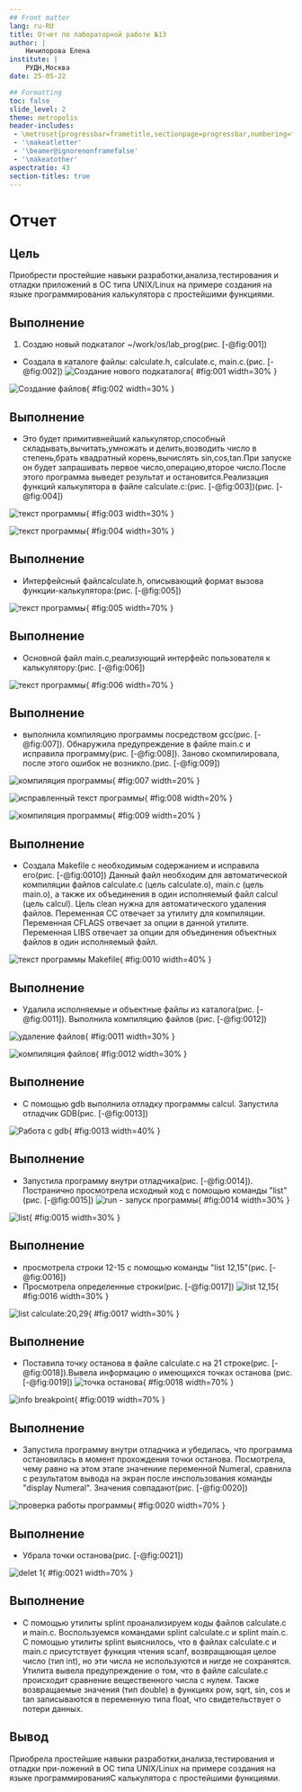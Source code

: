 ```yaml
---
## Front matter
lang: ru-RU
title: Отчет по лабораторной работе №13
author: |
	Ничипорова Елена
institute: |
	РУДН,Москва
date: 25-05-22

## Formatting
toc: false
slide_level: 2
theme: metropolis
header-includes: 
 - \metroset{progressbar=frametitle,sectionpage=progressbar,numbering=fraction}
 - '\makeatletter'
 - '\beamer@ignorenonframefalse'
 - '\makeatother'
aspectratio: 43
section-titles: true
---
```


# Отчет

## Цель

Приобрести простейшие навыки разработки,анализа,тестирования и отладки приложений в ОС типа UNIX/Linux на примере создания на языке программирования калькулятора с простейшими функциями.

## Выполнение

1. Создаю новый подкаталог ~/work/os/lab_prog(рис. [-@fig:001])
- Создала в каталоге файлы: calculate.h, calculate.c, main.c.(рис. [-@fig:002])
![Создание нового подкаталога](image/1.png){ #fig:001 width=30% }

![Создание файлов](image/2.png){ #fig:002 width=30% }

## Выполнение

- Это будет примитивнейший калькулятор,способный складывать,вычитать,умножать и делить,возводить число в степень,брать квадратный корень,вычислять sin,cos,tan.При запуске он будет запрашивать первое число,операцию,второе число.После этого программа выведет результат и остановится.Реализация функций калькулятора в файле calculate.с:(рис. [-@fig:003])(рис. [-@fig:004])

![текст программы](image/3.png){ #fig:003 width=30% }

![текст программы](image/4.png){ #fig:004 width=30% }

## Выполнение

- Интерфейсный файлcalculate.h, описывающий формат вызова функции-калькулятора:(рис. [-@fig:005])

![текст программы](image/5.png){ #fig:005 width=70% }

## Выполнение

- Основной файл main.c,реализующий интерфейс пользователя к калькулятору:(рис. [-@fig:006])

![текст программы](image/6.png){ #fig:006 width=70% }

## Выполнение

- выполнила компиляцию программы посредством gcc(рис. [-@fig:007]). Обнаружила предупреждение в файле main.c и исправила программу(рис. [-@fig:008]). Заново скомпилировала, после этого ошибок не возникло.(рис. [-@fig:009])

![компиляция программы](image/7.png){ #fig:007 width=20% }

![исправленный текст программы](image/8.png){ #fig:008 width=20% }

![компиляция программы](image/9.png){ #fig:009 width=20% }

## Выполнение

- Создала Makefile с необходимым содержанием и исправила его(рис. [-@fig:0010]) Данный файл необходим для автоматической компиляции файлов calculate.c (цель calculate.o), main.c (цель main.o), а также их объединения в один исполняемый файл calcul (цель calcul). Цель clean нужна для автоматического удаления файлов. Переменная CC отвечает за утилиту для компиляции. Переменная CFLAGS отвечает за опции в данной утилите. Переменная LIBS отвечает за опции для объединения объектных файлов в один исполняемый файл.

![текст программы Makefile](image/10.png){ #fig:0010 width=40% }

## Выполнение

- Удалила исполняемые и объектные файлы из каталога(рис. [-@fig:0011]). Выполнила компиляцию файлов (рис. [-@fig:0012])

![удаление файлов](image/11.png){ #fig:0011 width=30% }

![компиляция файлов](image/12.png){ #fig:0012 width=30% }

## Выполнение

- С помощью gdb выполнила отладку программы calcul. Запустила отладчик GDB(рис. [-@fig:0013])

![Работа с gdb](image/13.png){ #fig:0013 width=40% }

## Выполнение

- Запустила программу внутри отладчика(рис. [-@fig:0014]). Постранично просмотрела исходный код с помощью команды "list"(рис. [-@fig:0015])
![run - запуск программы](image/14.png){ #fig:0014 width=30% }

![list](image/15.png){ #fig:0015 width=30% }

## Выполнение

- просмотрела строки 12-15 с помощью команды "list 12,15"(рис. [-@fig:0016])
- Просмотрела определенные строки(рис. [-@fig:0017])
![list 12,15](image/16.png){ #fig:0016 width=30% }

![list calculate:20,29](image/17.png){ #fig:0017 width=30% }

## Выполнение

- Поставила точку останова в файле calculate.c на 21 строке(рис. [-@fig:0018]).Вывела информацию о имеющихся точках останова (рис. [-@fig:0019])
![точка останова](image/18.png){ #fig:0018 width=70% }

![info breakpoint](image/19.png){ #fig:0019 width=70% }

## Выполнение

- Запустила программу внутри отладчика и убедилась, что программа остановилась в момент прохождения точки останова. Посмотрела, чему равно на этом этапе значениие переменной Numeral, сравнила с результатом вывода на экран после инспользования команды "display Numeral". Значения совпадают(рис. [-@fig:0020])

![проверка работы программы](image/20.png){ #fig:0020 width=70% }

## Выполнение

- Убрала точки останова(рис. [-@fig:0021])

![delet 1](image/21.png){ #fig:0021 width=70% }

## Выполнение

- С помощью утилиты splint проанализируем коды файлов calculate.c и main.c. Воспользуемся командами splint calculate.c и splint main.c. C помощью утилиты splint выяснилось, что в файлах calculate.c и main.c присутствует функция чтения scanf, возвращающая целое число (тип int), но эти числа не используются и нигде не сохранятся. Утилита вывела предупреждение о том, что в файле calculate.c происходит сравнение вещественного числа с нулем. Также возвращаемые значения (тип double) в функциях pow, sqrt, sin, cos и tan записываются в переменную типа float, что свидетельствует о потери данных.

## Вывод

Приобрела простейшие навыки разработки,анализа,тестирования и отладки при-ложений в ОС типа UNIX/Linux на примере создания на языке программированияС калькулятора с простейшими функциями.
